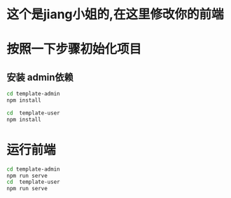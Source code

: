 # 这个是jiang小姐的,在这里修改你的前端
# 按照一下步骤初始化项目
## 安装 admin依赖
```bash
cd template-admin
npm install
```

```bash
cd  template-user
npm install
```

# 运行前端
```bash
cd template-admin
npm run serve
cd  template-user
npm run serve
```
